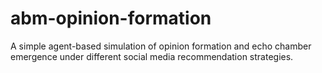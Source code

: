 # abm-opinion-formation
A simple agent-based simulation of opinion formation and echo chamber emergence under different social media recommendation strategies.
